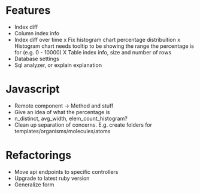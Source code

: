 # Features
- Index diff
- Column index info
- Index diff over time
x Fix histogram chart percentage distribuition
  x Histogram chart needs tooltip to be showing the range the percentage is for (e.g. 0 - 10000)
X Table index info, size and number of rows
- Database settings
- Sql analyzer, or explain explanation

# Javascript
- Remote component -> Method and stuff
- Give an idea of what the percentage is 
- n_distinct, avg_width, elem_count_histogram?
- Clean up separation of concerns. E.g. create folders for templates/organisms/molecules/atoms

# Refactorings
- Move api endpoints to specific controllers
- Upgrade to latest ruby version
- Generalize form




